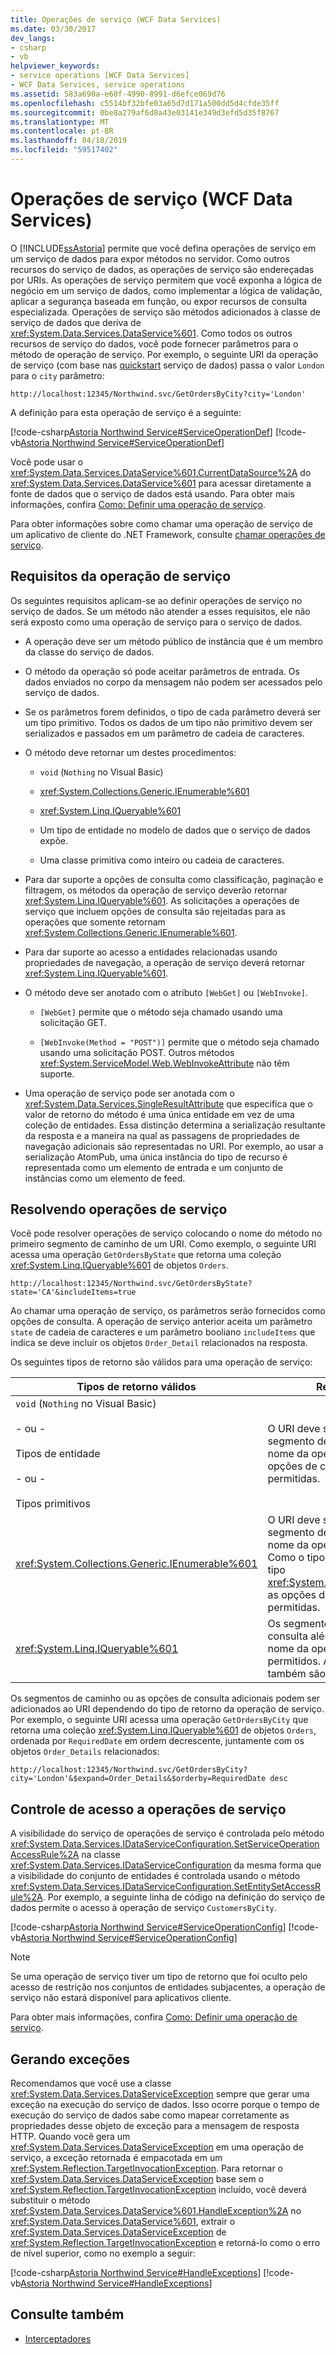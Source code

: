 ```yaml
---
title: Operações de serviço (WCF Data Services)
ms.date: 03/30/2017
dev_langs:
- csharp
- vb
helpviewer_keywords:
- service operations [WCF Data Services]
- WCF Data Services, service operations
ms.assetid: 583a690a-e60f-4990-8991-d6efce069d76
ms.openlocfilehash: c5514bf32bfe03a65d7d171a500dd5d4cfde35ff
ms.sourcegitcommit: 0be8a279af6d8a43e03141e349d3efd5d35f8767
ms.translationtype: MT
ms.contentlocale: pt-BR
ms.lasthandoff: 04/18/2019
ms.locfileid: "59517402"
---
```

# <a name="service-operations-wcf-data-services"></a>Operações de serviço (WCF Data Services)
O [!INCLUDE[ssAstoria](../../../../includes/ssastoria-md.md)] permite que você defina operações de serviço em um serviço de dados para expor métodos no servidor. Como outros recursos do serviço de dados, as operações de serviço são endereçadas por URIs. As operações de serviço permitem que você exponha a lógica de negócio em um serviço de dados, como implementar a lógica de validação, aplicar a segurança baseada em função, ou expor recursos de consulta especializada. Operações de serviço são métodos adicionados à classe de serviço de dados que deriva de <xref:System.Data.Services.DataService%601>. Como todos os outros recursos de serviço do dados, você pode fornecer parâmetros para o método de operação de serviço. Por exemplo, o seguinte URI da operação de serviço (com base nas [quickstart](../../../../docs/framework/data/wcf/quickstart-wcf-data-services.md) serviço de dados) passa o valor `London` para o `city` parâmetro:  
  
```  
http://localhost:12345/Northwind.svc/GetOrdersByCity?city='London'  
```  
  
 A definição para esta operação de serviço é a seguinte:  
  
 [!code-csharp[Astoria Northwind Service#ServiceOperationDef](../../../../samples/snippets/csharp/VS_Snippets_Misc/astoria_northwind_service/cs/northwind2.svc.cs#serviceoperationdef)]
 [!code-vb[Astoria Northwind Service#ServiceOperationDef](../../../../samples/snippets/visualbasic/VS_Snippets_Misc/astoria_northwind_service/vb/northwind2.svc.vb#serviceoperationdef)]  
  
 Você pode usar o <xref:System.Data.Services.DataService%601.CurrentDataSource%2A> do <xref:System.Data.Services.DataService%601> para acessar diretamente a fonte de dados que o serviço de dados está usando. Para obter mais informações, confira [Como: Definir uma operação de serviço](../../../../docs/framework/data/wcf/how-to-define-a-service-operation-wcf-data-services.md).  
  
 Para obter informações sobre como chamar uma operação de serviço de um aplicativo de cliente do .NET Framework, consulte [chamar operações de serviço](../../../../docs/framework/data/wcf/calling-service-operations-wcf-data-services.md).  
  
## <a name="service-operation-requirements"></a>Requisitos da operação de serviço  
 Os seguintes requisitos aplicam-se ao definir operações de serviço no serviço de dados. Se um método não atender a esses requisitos, ele não será exposto como uma operação de serviço para o serviço de dados.  
  
-   A operação deve ser um método público de instância que é um membro da classe do serviço de dados.  
  
-   O método da operação só pode aceitar parâmetros de entrada. Os dados enviados no corpo da mensagem não podem ser acessados pelo serviço de dados.  
  
-   Se os parâmetros forem definidos, o tipo de cada parâmetro deverá ser um tipo primitivo. Todos os dados de um tipo não primitivo devem ser serializados e passados em um parâmetro de cadeia de caracteres.  
  
-   O método deve retornar um destes procedimentos:  
  
    -   `void` (`Nothing` no Visual Basic)  
  
    -   <xref:System.Collections.Generic.IEnumerable%601>  
  
    -   <xref:System.Linq.IQueryable%601>  
  
    -   Um tipo de entidade no modelo de dados que o serviço de dados expõe.  
  
    -   Uma classe primitiva como inteiro ou cadeia de caracteres.  
  
-   Para dar suporte a opções de consulta como classificação, paginação e filtragem, os métodos da operação de serviço deverão retornar <xref:System.Linq.IQueryable%601>. As solicitações a operações de serviço que incluem opções de consulta são rejeitadas para as operações que somente retornam <xref:System.Collections.Generic.IEnumerable%601>.  
  
-   Para dar suporte ao acesso a entidades relacionadas usando propriedades de navegação, a operação de serviço deverá retornar <xref:System.Linq.IQueryable%601>.  
  
-   O método deve ser anotado com o atributo `[WebGet]` ou `[WebInvoke]`.  
  
    -   `[WebGet]` permite que o método seja chamado usando uma solicitação GET.  
  
    -   `[WebInvoke(Method = "POST")]` permite que o método seja chamado usando uma solicitação POST. Outros métodos <xref:System.ServiceModel.Web.WebInvokeAttribute> não têm suporte.  
  
-   Uma operação de serviço pode ser anotada com o <xref:System.Data.Services.SingleResultAttribute> que especifica que o valor de retorno do método é uma única entidade em vez de uma coleção de entidades. Essa distinção determina a serialização resultante da resposta e a maneira na qual as passagens de propriedades de navegação adicionais são representadas no URI. Por exemplo, ao usar a serialização AtomPub, uma única instância do tipo de recurso é representada como um elemento de entrada e um conjunto de instâncias como um elemento de feed.  
  
## <a name="addressing-service-operations"></a>Resolvendo operações de serviço  
 Você pode resolver operações de serviço colocando o nome do método no primeiro segmento de caminho de um URI. Como exemplo, o seguinte URI acessa uma operação `GetOrdersByState` que retorna uma coleção <xref:System.Linq.IQueryable%601> de objetos `Orders`.  
  
```  
http://localhost:12345/Northwind.svc/GetOrdersByState?state='CA'&includeItems=true  
```  
  
 Ao chamar uma operação de serviço, os parâmetros serão fornecidos como opções de consulta. A operação de serviço anterior aceita um parâmetro `state` de cadeia de caracteres e um parâmetro booliano `includeItems` que indica se deve incluir os objetos `Order_Detail` relacionados na resposta.  
  
 Os seguintes tipos de retorno são válidos para uma operação de serviço:  
  
|Tipos de retorno válidos|Regras de URI|  
|------------------------|---------------|  
|`void` (`Nothing` no Visual Basic)<br /><br /> - ou -<br /><br /> Tipos de entidade<br /><br /> - ou -<br /><br /> Tipos primitivos|O URI deve ser um único segmento de caminho que é o nome da operação de serviço. As opções de consulta não são permitidas.|  
|<xref:System.Collections.Generic.IEnumerable%601>|O URI deve ser um único segmento de caminho que é o nome da operação de serviço. Como o tipo do resultado não é um tipo <xref:System.Linq.IQueryable%601>, as opções de consulta não são permitidas.|  
|<xref:System.Linq.IQueryable%601>|Os segmentos do caminho de consulta além do caminho que é o nome da operação de serviço são permitidos. As opções de consulta também são permitidas.|  
  
 Os segmentos de caminho ou as opções de consulta adicionais podem ser adicionados ao URI dependendo do tipo de retorno da operação de serviço. Por exemplo, o seguinte URI acessa uma operação `GetOrdersByCity` que retorna uma coleção <xref:System.Linq.IQueryable%601> de objetos `Orders`, ordenada por `RequiredDate` em ordem decrescente, juntamente com os objetos `Order_Details` relacionados:  
  
```  
http://localhost:12345/Northwind.svc/GetOrdersByCity?city='London'&$expand=Order_Details&$orderby=RequiredDate desc  
```  
  
## <a name="service-operations-access-control"></a>Controle de acesso a operações de serviço  
 A visibilidade do serviço de operações de serviço é controlada pelo método <xref:System.Data.Services.IDataServiceConfiguration.SetServiceOperationAccessRule%2A> na classe <xref:System.Data.Services.IDataServiceConfiguration> da mesma forma que a visibilidade do conjunto de entidades é controlada usando o método <xref:System.Data.Services.IDataServiceConfiguration.SetEntitySetAccessRule%2A>. Por exemplo, a seguinte linha de código na definição do serviço de dados permite o acesso à operação de serviço `CustomersByCity`.  
  
 [!code-csharp[Astoria Northwind Service#ServiceOperationConfig](../../../../samples/snippets/csharp/VS_Snippets_Misc/astoria_northwind_service/cs/northwind2.svc.cs#serviceoperationconfig)]
 [!code-vb[Astoria Northwind Service#ServiceOperationConfig](../../../../samples/snippets/visualbasic/VS_Snippets_Misc/astoria_northwind_service/vb/northwind2.svc.vb#serviceoperationconfig)]  
  
> [!NOTE]
>  Se uma operação de serviço tiver um tipo de retorno que foi oculto pelo acesso de restrição nos conjuntos de entidades subjacentes, a operação de serviço não estará disponível para aplicativos cliente.  
  
 Para obter mais informações, confira [Como: Definir uma operação de serviço](../../../../docs/framework/data/wcf/how-to-define-a-service-operation-wcf-data-services.md).  
  
## <a name="raising-exceptions"></a>Gerando exceções  
 Recomendamos que você use a classe <xref:System.Data.Services.DataServiceException> sempre que gerar uma exceção na execução do serviço de dados. Isso ocorre porque o tempo de execução do serviço de dados sabe como mapear corretamente as propriedades desse objeto de exceção para a mensagem de resposta HTTP. Quando você gera um <xref:System.Data.Services.DataServiceException> em uma operação de serviço, a exceção retornada é empacotada em um <xref:System.Reflection.TargetInvocationException>. Para retornar o <xref:System.Data.Services.DataServiceException> base sem o <xref:System.Reflection.TargetInvocationException> incluído, você deverá substituir o método <xref:System.Data.Services.DataService%601.HandleException%2A> no <xref:System.Data.Services.DataService%601>, extrair o <xref:System.Data.Services.DataServiceException> de <xref:System.Reflection.TargetInvocationException> e retorná-lo como o erro de nível superior, como no exemplo a seguir:  
  
 [!code-csharp[Astoria Northwind Service#HandleExceptions](../../../../samples/snippets/csharp/VS_Snippets_Misc/astoria_northwind_service/cs/northwind2.svc.cs#handleexceptions)]
 [!code-vb[Astoria Northwind Service#HandleExceptions](../../../../samples/snippets/visualbasic/VS_Snippets_Misc/astoria_northwind_service/vb/northwind2.svc.vb#handleexceptions)]  
  
## <a name="see-also"></a>Consulte também

- [Interceptadores](../../../../docs/framework/data/wcf/interceptors-wcf-data-services.md)
